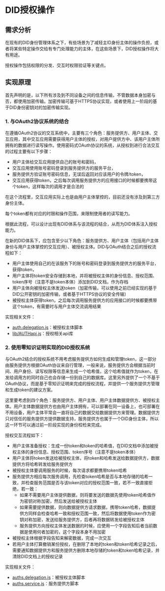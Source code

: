 # DID授权操作

## 需求分析

在现有的DID身份管理体系之下，有些场景为了减轻主ID身份主体的操作负担，或者将某些特定操作交给有专门处理能力的主体，在这些场景下，DID授权操作将大有用途。

授权操作包括权限的分发、交互时权限验证等关键点。

## 实现原理

首先声明的是，以下所有涉及到不同设备之间的信息传输，不管数据本身加密与否，都使用加密传输。加密传输可基于HTTPS协议实现，或者使用上一阶段的基于DID身份密钥对的加密传输实现。

### 1. 与OAuth2协议系统的结合

在遵循OAuth2协议的交互系统中，主要有三个角色：服务提供方、用户主体、交互应用，其中交互应用需要获得用户主体的授权，对用户提供方中、该用户主体所拥有的数据进行读写操作。使用密码式OAuth协议的系统，从授权到进行合法交互的过程主要有以下步骤：

* 用户主体给交互应用提供自己的账号和密码，
* 交互应用使用账号密码登录到服务提供方的服务平台，
* 服务提供方验证账号密码信息，无误后返回对应该用户的令牌/token，
* 交互应用获得token，之后每次调用服务提供方的应用接口的时候都要携带这个token，这样每次的调用才是合法的

在这个流程里，交互应用实际上也是由用户主体掌控的，目前还没有涉及到第三方身份主体。

每个token都有对应的时限和操作范围，来限制使用者的读写能力。

根据此流程，可以设计出现有DID体系与该流程的结合，从而为DID体系注入授权能力。

在新的DID体系下，应包含至少以下角色：服务提供方、用户主体（包括用户主体身份与用户主体掌控的交互应用）、被授权主体。DID与OAuth结合之后的授权流程如下：

* 用户主体使用自己的在该服务下的账号和密码登录到服务提供方的服务平台，获得token，
* 用户主体将token安全存储到本地，并将被授权主体的身份信息、授权范围、token序号（注意不是token本体）添加到DID文档，作为存档
* 用户主体向被授权主体发送token（加密传输，可以使用之前已经实现的基于DID公开密钥的加密传输，或者基于HTTPS协议的安全传输）
* 被授权主体获得token，之后每次调用服务提供方的应用接口的时候都要携带这个token，有需要时与用户主体交流调用结果

实现相关文件：

* [auth.delegation.js](/auth.delegation.js)：被授权主体脚本
* [lib/AUTHapi.js](/lib/AUTHapi.js)：授权相关api库

### 2. 使用零知识证明实现的DID授权系统

与OAuth2结合的授权系统不用考虑服务提供方如何生成和管理token，这一部分由服务提供方根据OAuth协议来自行管理，一般来说，服务提供方会根据当前时间、用户身份、读写权限等信息来生成一个哈希值，这个哈希值就作为token，在发给调用方的同时自己也会存储一份到自己的数据库。这里另外提供了一个不基于OAuth协议，而是基于零知识证明来完成的授权流程，并提供一个服务提供方管理和生成token的建议方案。

这里要考虑到四个角色：服务提供方、用户主体、用户主体数据提供方、被授权主体。用户主体数据提供方也由用户主体拥有，可以部署在同一设备上，也可部署在不用设备，用户主体平常会一直将自己的数据交给数据提供方来管理。数据提供方只对信任的服务提供方提供数据支持，服务提供方也属于一个DID身份主体，所以这一环节可以通过前一阶段实现的身份校检来完成。

授权交互流程如下：

* 用户主体准备授权：生成一份token和token的哈希值，在DID文档中添加被授权主体的身份信息、授权范围、token序号（注意不是token本体）
* 用户主体将token发送给被授权主体，将token和哈希发送给数据提供方，数据提供方将哈希转发给服务提供方
* 被授权主体要调用服务的时候，每次请求都要携带token哈希
* 服务提供方相应每次服务调用，先检查token哈希是否与本地存储的哈希一致，并检查服务范围是否与该token对应的授权范围一致，若不一致直接拒绝，若一致：
  * 如果不需要用户主体提供数据，则将要发送的数据先使用token哈希值作为密钥对称加密，然后发送给被授权主体
  * 如果需要提供数据，则向数据提供方请求数据，携带token哈希，数据提供方同样会检查哈希一致和授权范围一致，然后将数据使用token作为密钥对称加密，发送给服务提供方，后者再将数据转发给被授权主体
  * 服务提供方向授权主体发送数据的时候，应使用一个字段告知后者当前数据是使用何者加密的，这个字段本身不用加密
* 被授权主体根据字段告知来解密数据，完成一次交互
* 若用户主体打算撤销某份授权，在删除了本地的token和token哈希记录之后，需要通知数据提供方和服务提供方删除本地存储的token和token哈希记录，并清除DID文档上的授权记录

实现相关文件：

* [auths.delegation.js](/auths.delegation.js)：被授权主体脚本
* [auths.service.js](/auths.service.js)：服务提供方脚本

